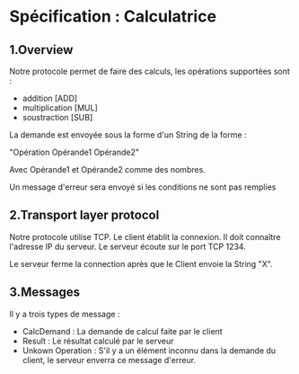 # Spécification : Calculatrice

## 1.Overview
Notre protocole permet de faire des calculs, les opérations supportées sont :
* addition [ADD]
* multiplication [MUL]
* soustraction [SUB]

La demande est envoyée sous la forme d'un String de la forme :

"Opération Opérande1 Opérande2"

Avec Opérande1 et Opérande2 comme des nombres.

Un message d'erreur sera envoyé si les conditions ne sont pas remplies

## 2.Transport layer protocol
Notre protocole utilise TCP. Le client établit la connexion. Il doit connaître l'adresse IP du serveur. Le serveur écoute sur le port TCP 1234.

Le serveur ferme la connection après que le Client envoie la String "X".
## 3.Messages
Il y a trois types de message :
* CalcDemand :
La demande de calcul faite par le client
* Result :
Le résultat calculé par le serveur
* Unkown Operation :
S'il y a un élément inconnu dans la demande du client, le serveur enverra ce message d'erreur.
